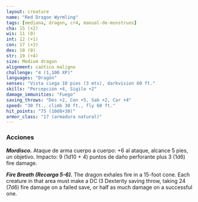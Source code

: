 ```yaml
---
layout: creature
name: "Red Dragon Wyrmling"
tags: [mediana, dragon, cr4, manual-de-monstruos]
cha: 15 (+2)
wis: 11 (0)
int: 12 (+1)
con: 17 (+3)
dex: 10 (0)
str: 19 (+4)
size: Medium dragon
alignment: caótico maligno
challenge: "4 (1,100 XP)"
languages: "Dragón"
senses: "Vista ciega 10 pies (3 mts), darkvision 60 ft."
skills: "Percepción +4, Sigilo +2"
damage_immunities: "Fuego"
saving_throws: "Des +2, Con +5, Sab +2, Car +4"
speed: "30 ft., climb 30 ft., fly 60 ft."
hit_points: "75 (10d8+30)"
armor_class: "17 (armadura natural)"
---
```


### Acciones

***Mordisco.*** Ataque de arma cuerpo a cuerpo: +6 al ataque, alcance 5 pies, un objetivo. Impacto: 9 (1d10 + 4) puntos de daño perforante plus 3 (1d6) fire damage.

***Fire Breath (Recarga 5-6).*** The dragon exhales fire in a 15-foot cone. Each creature in that area must make a DC l3 Dexterity saving throw, taking 24 (7d6) fire damage on a failed save, or half as much damage on a successful one.